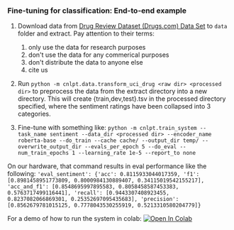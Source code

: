 ### Fine-tuning for classification: End-to-end example
1. Download data from [Drug Review Dataset (Drugs.com) Data Set](https://archive.ics.uci.edu/dataset/462/drug+review+dataset+drugs+com) to `data` folder and extract. Pay attention to their terms:
   1. only use the data for research purposes
   2. don't use the data for any commerical purposes
   3. don't distribute the data to anyone else
   4. cite us

2. Run ```python -m cnlpt.data.transform_uci_drug <raw dir> <processed dir>``` to preprocess the data from the extract directory into a new directory. This will create {train,dev,test}.tsv in the processed directory specified, where the sentiment ratings have been collapsed into 3 categories.

3. Fine-tune with something like: 
```python -m cnlpt.train_system --task_name sentiment --data_dir <processed dir> --encoder_name roberta-base --do_train --cache cache/ --output_dir temp/ --overwrite_output_dir --evals_per_epoch 5 --do_eval --num_train_epochs 1 --learning_rate 1e-5 --report_to none```

On our hardware, that command results in eval performance like the following:
```'eval_sentiment': {'acc': 0.8115933044017359, 'f1': [0.8981458951773809, 0.8000984130889407, 0.34115019542155217], 'acc_and_f1': [0.8548695997895583, 0.8058458587453383, 0.5763717499116441], 'recall': [0.9443307408923455, 0.8237082066869301, 0.25352697095435683], 'precision': [0.8562679781015125, 0.7778043530255919, 0.5213310580204779]}```

For a demo of how to run the system in colab: [![Open In Colab](https://colab.research.google.com/assets/colab-badge.svg)](https://colab.research.google.com/drive/1IVT53DBwFxLKftpIn5iKtF0g4xb9yuxm?usp=sharing)
